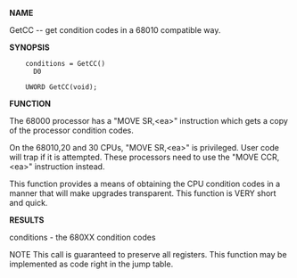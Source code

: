 
**NAME**

GetCC -- get condition codes in a 68010 compatible way.

**SYNOPSIS**

```
    conditions = GetCC()
      D0

    UWORD GetCC(void);

```
**FUNCTION**

The 68000 processor has a &#034;MOVE SR,&#060;ea&#062;&#034; instruction which gets a
copy of the processor condition codes.

On the 68010,20 and 30 CPUs, &#034;MOVE SR,&#060;ea&#062;&#034; is privileged.  User
code will trap if it is attempted.  These processors need to use
the &#034;MOVE CCR,&#060;ea&#062;&#034; instruction instead.

This function provides a means of obtaining the CPU condition codes
in a manner that will make upgrades transparent.  This function is
VERY short and quick.

**RESULTS**

conditions - the 680XX condition codes

NOTE
This call is guaranteed to preserve all registers.  This function
may be implemented as code right in the jump table.
